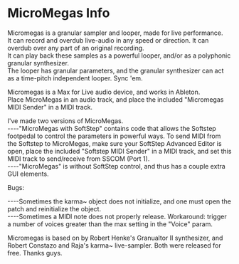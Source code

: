 # MicroMegas Info
Micromegas is a granular sampler and looper, made for live performance. <br>
It can record and overdub live-audio in any speed or direction. It can overdub over any part of an original recording. <br>
It can play back these samples as a powerful looper, and/or as a polyphonic granular synthesizer. <br>
The looper has granular parameters, and the granular synthesizer can act as a time-pitch independent looper. Sync 'em. <br>

Micromegas is a Max for Live audio device, and works in Ableton. <br>
Place MicroMegas in an audio track, and place the included "Micromegas MIDI Sender" in a MIDI track. <br>

I've made two versions of MicroMegas. <br>
----"MicroMegas with SoftStep" contains code that allows the Softstep footpedal to control the parameters in powerful ways.
To send MIDI from the Softstep to MicroMegas, make sure your SoftStep Advanced Editor is open, place the included "Softstep MIDI Sender" in a MIDI track, and set this MIDI track to send/receive from SSCOM (Port 1). <br>
----"MicroMegas" is without SoftStep control, and thus has a couple extra GUI elements.


Bugs:

----Sometimes the karma~ object does not initialize, and one must open the patch and reinitialize the object. <br>
----Sometimes a MIDI note does not properly release. Workaround: trigger a number of voices greater than the max setting in the "Voice" param.

Micromegas is based on by Robert Henke's Granualtor II synthesizer, and Robert Constazo and Raja's karma~ live-sampler. Both were released for free. Thanks guys.
